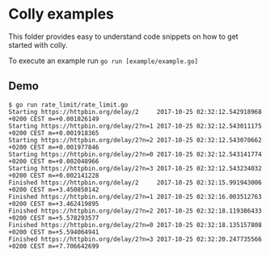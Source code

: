# Colly examples

This folder provides easy to understand code snippets on how to get started with colly.

To execute an example run `go run [example/example.go]`


## Demo

```
$ go run rate_limit/rate_limit.go
Starting https://httpbin.org/delay/2     2017-10-25 02:32:12.542918968 +0200 CEST m=+0.001826149
Starting https://httpbin.org/delay/2?n=1 2017-10-25 02:32:12.543011175 +0200 CEST m=+0.001918365
Starting https://httpbin.org/delay/2?n=2 2017-10-25 02:32:12.543070662 +0200 CEST m=+0.001977846
Starting https://httpbin.org/delay/2?n=0 2017-10-25 02:32:12.543141774 +0200 CEST m=+0.002048966
Starting https://httpbin.org/delay/2?n=3 2017-10-25 02:32:12.543234032 +0200 CEST m=+0.002141228
Finished https://httpbin.org/delay/2     2017-10-25 02:32:15.991943006 +0200 CEST m=+3.450850142
Finished https://httpbin.org/delay/2?n=1 2017-10-25 02:32:16.003512763 +0200 CEST m=+3.462419895
Finished https://httpbin.org/delay/2?n=2 2017-10-25 02:32:18.119386433 +0200 CEST m=+5.578293577
Finished https://httpbin.org/delay/2?n=0 2017-10-25 02:32:18.135157808 +0200 CEST m=+5.594064941
Finished https://httpbin.org/delay/2?n=3 2017-10-25 02:32:20.247735566 +0200 CEST m=+7.706642699
```
